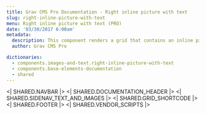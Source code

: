 ```yaml
---
title: Grav CMS Pro Documentation - Right inline picture with text
slug: right-inline-picture-with-text
menu: Right inline picture with text (PRO)
date: '03/30/2017 6:00am'
metadata:
  description: This component renders a grid that contains an inline picture placed on the right and a description text on the left
  author: Grav CMS Pro

dictionaries:
  - components.images-and-text.right-inline-picture-with-text
  - components.base-elements-documentation
  - shared
---
```


<| SHARED.NAVBAR |>
<| SHARED.DOCUMENTATION_HEADER |>
<| SHARED.SIDENAV_TEXT_AND_IMAGES |>
<| SHARED.GRID_SHORTCODE |>
<| SHARED.FOOTER |>
<| SHARED.VENDOR_SCRIPTS |>
